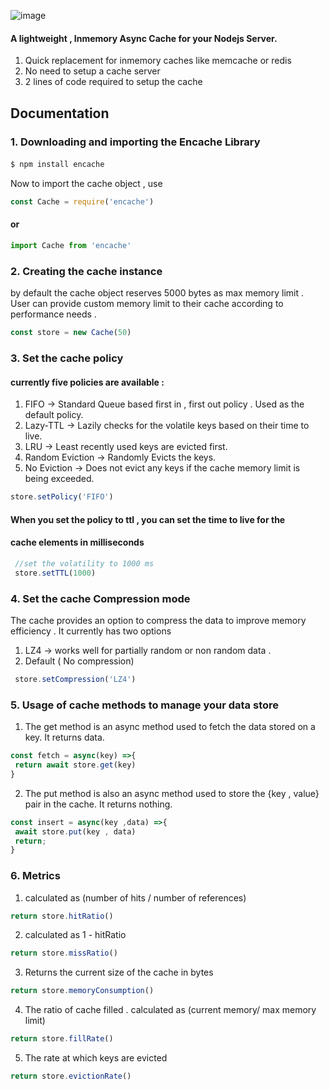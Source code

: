 ![image](https://github.com/user-attachments/assets/608f2841-7a0f-400e-8370-d7c8dc24e37c)

#### A lightweight , Inmemory Async Cache for your Nodejs Server. <br/>
1. Quick replacement for inmemory caches like memcache or redis
2. No need to setup a cache server 
3. 2 lines of code required to setup the cache 

## Documentation 
### 
### 1. Downloading and importing the Encache Library
####
```bash
$ npm install encache
```
Now to import the cache object , use 
```js
const Cache = require('encache')
```
#### or
```js
import Cache from 'encache'
 ```

### 2. Creating the cache instance 
by default the cache object reserves 5000 bytes as max memory limit .    
User can provide custom memory limit to their cache according to performance needs .  

```js
const store = new Cache(50)
```

### 3. Set the cache policy 
#### currently five policies are available :
1. FIFO -> Standard Queue based first in , first out policy . Used as the default policy. 
2. Lazy-TTL -> Lazily checks for the volatile keys based on their time to live.
3. LRU -> Least recently used keys are evicted first.
4. Random Eviction -> Randomly Evicts the keys.
5. No Eviction -> Does not evict any keys if the cache memory limit is being exceeded.
 
```js
store.setPolicy('FIFO')
```
#### When you set the policy to ttl , you can set the time to live for the 
#### cache elements in milliseconds 
```js
 //set the volatility to 1000 ms  
 store.setTTL(1000)
```

### 4. Set the cache Compression mode
The cache provides an option to compress the data to improve 
memory efficiency . It currently has two options 
1. LZ4 -> works well for partially random or non random data . 
2. Default ( No compression)   
```js
 store.setCompression('LZ4')
```  

### 5. Usage of cache methods to manage your data store
 1. The get method is an async method used to fetch the data stored on a key. It returns data.
```js
const fetch = async(key) =>{
 return await store.get(key)
}
```
2. The put method is also an async method used to store the {key , value}  pair in the cache. It returns nothing.
```js
const insert = async(key ,data) =>{
 await store.put(key , data)
 return;
}
```

### 6. Metrics 
1. calculated as (number of hits / number of references)
 ```js
 return store.hitRatio()
 ```  
2.  calculated as 1 - hitRatio
 ```js
 return store.missRatio()
 ```  
3. Returns the current size of the cache in bytes 
 ```js
 return store.memoryConsumption()
 ```  
4. The ratio of cache filled . calculated as (current memory/ max memory limit) 
  ```js 
  return store.fillRate()
  ```
5. The rate at which keys are evicted 
  ```js
  return store.evictionRate()
  ```






